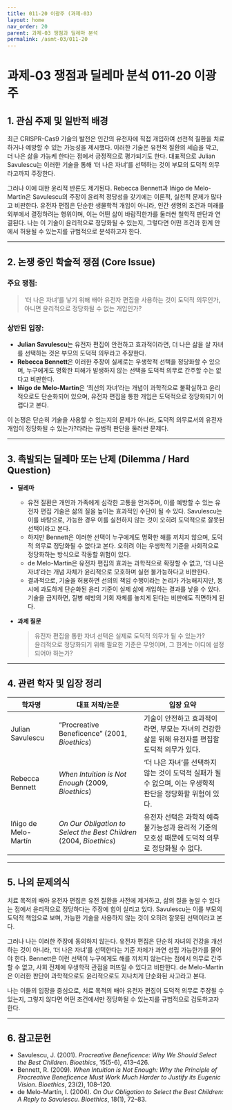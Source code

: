 ```yaml
---
title: 011-20 이광주 (과제-03)
layout: home
nav_order: 20
parent: 과제-03 쟁점과 딜레마 분석
permalink: /asmt-03/011-20
---
```


# 과제-03 쟁점과 딜레마 분석 011-20 이광주

## 1. 관심 주제 및 일반적 배경

최근 CRISPR-Cas9 기술의 발전은 인간의 유전자에 직접 개입하여 선천적 질환을 치료하거나 예방할 수 있는 가능성을 제시했다. 이러한 기술은 유전적 질환의 세습을 막고, 더 나은 삶을 가능케 한다는 점에서 긍정적으로 평가되기도 한다. 대표적으로 Julian Savulescu는 이러한 기술을 통해 ‘더 나은 자녀’를 선택하는 것이 부모의 도덕적 의무라고까지 주장한다.

그러나 이에 대한 윤리적 반론도 제기된다. Rebecca Bennett과 Iñigo de Melo-Martín은 Savulescu의 주장이 윤리적 정당성을 갖기에는 이론적, 실천적 문제가 많다고 비판한다. 유전자 편집은 단순한 생물학적 개입이 아니라, 인간 생명의 조건과 미래를 외부에서 결정하려는 행위이며, 이는 어떤 삶이 바람직한가를 둘러싼 철학적 판단과 연결된다. 나는 이 기술이 윤리적으로 정당화될 수 있는지, 그렇다면 어떤 조건과 한계 안에서 허용될 수 있는지를 규범적으로 분석하고자 한다.

---

## 2. 논쟁 중인 학술적 쟁점 (Core Issue)

### 주요 쟁점:

> ‘더 나은 자녀’를 낳기 위해 배아 유전자 편집을 사용하는 것이 도덕적 의무인가, 아니면 윤리적으로 정당화될 수 없는 개입인가?

### 상반된 입장:

- **Julian Savulescu**는 유전자 편집이 안전하고 효과적이라면, 더 나은 삶을 살 자녀를 선택하는 것은 부모의 도덕적 의무라고 주장한다.
- **Rebecca Bennett**은 이러한 주장이 실제로는 우생학적 선택을 정당화할 수 있으며, 누구에게도 명확한 피해가 발생하지 않는 선택을 도덕적 의무로 간주할 수는 없다고 비판한다.
- **Iñigo de Melo-Martín**은 ‘최선의 자녀’라는 개념이 과학적으로 불확실하고 윤리적으로도 단순화되어 있으며, 유전자 편집을 통한 개입은 도덕적으로 정당화되기 어렵다고 본다.

이 논쟁은 단순히 기술을 사용할 수 있는지의 문제가 아니라, 도덕적 의무로서의 유전자 개입이 정당화될 수 있는가?라라는 규범적 판단을 둘러싼 문제다.

---

## 3. 촉발되는 딜레마 또는 난제 (Dilemma / Hard Question)

- **딜레마**  
  - 유전 질환은 개인과 가족에게 심각한 고통을 안겨주며, 이를 예방할 수 있는 유전자 편집 기술은 삶의 질을 높이는 효과적인 수단이 될 수 있다. Savulescu는 이를 바탕으로, 가능한 경우 이를 실천하지 않는 것이 오히려 도덕적으로 잘못된 선택이라고 본다.
  - 하지만 Bennett은 이러한 선택이 누구에게도 명확한 해를 끼치지 않으며, 도덕적 의무로 정당화될 수 없다고 본다. 오히려 이는 우생학적 기준을 사회적으로 정당화하는 방식으로 작동할 위험이 있다.
  - de Melo-Martín은 유전자 편집의 효과는 과학적으로 확정할 수 없고, ‘더 나은 자녀’라는 개념 자체가 윤리적으로 모호하며 실현 불가능하다고 비판한다.
  - 결과적으로, 기술을 허용하면 선의의 책임 수행이라는 논리가 가능해지지만, 동시에 과도하게 단순화된 윤리 기준이 실제 삶에 개입하는 결과를 낳을 수 있다. 기술을 금지하면, 질병 예방의 기회 자체를 놓치게 된다는 비판에도 직면하게 된다.

- **과제 질문**  
  > 유전자 편집을 통한 자녀 선택은 실제로 도덕적 의무가 될 수 있는가?  
  > 윤리적으로 정당화되기 위해 필요한 기준은 무엇이며, 그 한계는 어디에 설정되어야 하는가?

---

## 4. 관련 학자 및 입장 정리

| 학자명               | 대표 저작/논문                                                                 | 입장 요약 |
|----------------------|----------------------------------------------------------------------------------|-----------|
| Julian Savulescu     | “Procreative Beneficence” (2001, *Bioethics*)                                   | 기술이 안전하고 효과적이라면, 부모는 자녀의 건강한 삶을 위해 유전자를 편집할 도덕적 의무가 있다. |
| Rebecca Bennett      | *When Intuition is Not Enough* (2009, *Bioethics*)                              | ‘더 나은 자녀’를 선택하지 않는 것이 도덕적 실패가 될 수 없으며, 이는 우생학적 판단을 정당화할 위험이 있다. |
| Iñigo de Melo-Martín | *On Our Obligation to Select the Best Children* (2004, *Bioethics*)             | 유전자 선택은 과학적 예측 불가능성과 윤리적 기준의 모호성 때문에 도덕적 의무로 정당화될 수 없다. |

---

## 5. 나의 문제의식

치료 목적의 배아 유전자 편집은 유전 질환을 사전에 제거하고, 삶의 질을 높일 수 있다는 점에서 윤리적으로 정당하다는 주장에 힘이 실리고 있다. Savulescu는 이를 부모의 도덕적 책임으로 보며, 가능한 기술을 사용하지 않는 것이 오히려 잘못된 선택이라고 본다.

그러나 나는 이러한 주장에 동의하지 않는다. 유전자 편집은 단순히 자녀의 건강을 개선하는 것이 아니라, ‘더 나은 자녀’를 선택한다는 기준 자체가 과연 성립 가능한가를 물어야 한다. Bennett은 이런 선택이 누구에게도 해를 끼치지 않는다는 점에서 의무로 간주할 수 없고, 사회 전체에 우생학적 관점을 퍼뜨릴 수 있다고 비판한다. de Melo-Martín은 이러한 판단이 과학적으로도 윤리적으로도 지나치게 단순화된 사고라고 본다.

나는 이들의 입장을 중심으로, 치료 목적의 배아 유전자 편집이 도덕적 의무로 주장될 수 있는지, 그렇지 않다면 어떤 조건에서만 정당화될 수 있는지를 규범적으로 검토하고자 한다.

---

## 6. 참고문헌

- Savulescu, J. (2001). *Procreative Beneficence: Why We Should Select the Best Children*. *Bioethics*, 15(5-6), 413–426.  
- Bennett, R. (2009). *When Intuition is Not Enough: Why the Principle of Procreative Beneficence Must Work Much Harder to Justify its Eugenic Vision*. *Bioethics*, 23(2), 108–120.  
- de Melo-Martín, I. (2004). *On Our Obligation to Select the Best Children: A Reply to Savulescu*. *Bioethics*, 18(1), 72–83.
